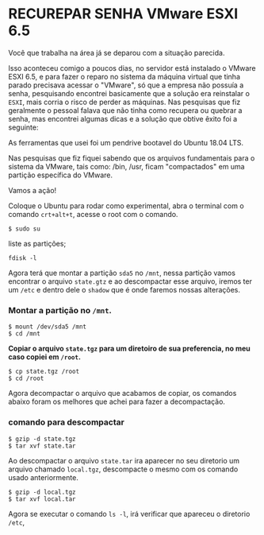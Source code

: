 # RECUREPAR SENHA VMware ESXI 6.5

Você que trabalha na área já se deparou com a situação parecida. 

Isso aconteceu comigo a poucos dias, no servidor está instalado o VMware ESXI 6.5, e para fazer o reparo no sistema da máquina virtual que tinha parado precisava acessar o "VMware", só que a empresa não possuía a senha, pesquisando encontrei basicamente que a solução era reinstalar o `ESXI`, mais corria o risco de perder as máquinas. Nas pesquisas que fiz geralmente o pessoal falava que não tinha como recupera ou quebrar a senha, mas encontrei algumas dicas e a solução que obtive êxito foi a seguinte: 

As ferramentas que usei foi um pendrive bootavel do Ubuntu 18.04 LTS.

Nas pesquisas que fiz fiquei sabendo que os arquivos fundamentais para o sistema da VMware, tais como: /bin, /usr, ficam "compactados" em uma partição específica do VMware.

Vamos a ação!

Coloque o Ubuntu para rodar como experimental, abra o terminal com o comando `crt+alt+t`, acesse o root com o comando. 

```shell
$ sudo su
```

liste as partições;

```shell
fdisk -l
```

Agora terá que montar a partição `sda5` no `/mnt`, nessa partição vamos encontrar o arquivo `state.gtz` e ao descompactar esse arquivo, iremos ter um `/etc` e dentro dele o `shadow` que é onde faremos nossas alterações.

### Montar a partição no `/mnt`.

```shell
$ mount /dev/sda5 /mnt
$ cd /mnt  
```

**Copiar o arquivo `state.tgz` para um diretoiro de sua preferencia, no meu caso copiei em `/root`.**

```shell
$ cp state.tgz /root
$ cd /root
```

Agora decompactar o arquivo que acabamos de copiar, os comandos abaixo foram os melhores que achei para fazer a decompactação.

### comando para descompactar

```shell
$ gzip -d state.tgz
$ tar xvf state.tar
```

Ao descompactar o arquivo `state.tar` ira aparecer no seu diretorio um arquivo chamado `local.tgz`, descompacte o mesmo com os comando usado anteriormente.

```shell
$ gzip -d local.tgz
$ tar xvf local.tar
```

Agora se executar o comando `ls -l`, irá verificar que apareceu o diretorio `/etc`, 





